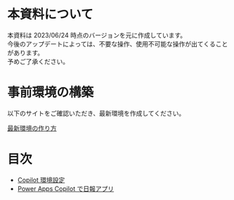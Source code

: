 # 本資料について

本資料は 2023/06/24 時点のバージョンを元に作成しています。<br>
今後のアップデートによっては、不要な操作、使用不可能な操作が出てくることがあります。<br>
予めご了承ください。

# 事前環境の構築

以下のサイトをご確認いただき、最新環境を作成してください。

[最新環境の作り方](https://github.com/rnakamuramartiny/HowToM365-PPFDevelopEnvironment/blob/main/3_%E6%9C%80%E6%96%B0%E7%92%B0%E5%A2%83%E3%81%AE%E4%BD%9C%E3%82%8A%E6%96%B9/README.md)

# 目次 

  *  [Copilot 環境設定](./1_Copilot%E7%92%B0%E5%A2%83%E8%A8%AD%E5%AE%9A/README.md)
  *  [Power Apps Copilot で日報アプリ](./2_Power_Apps_Copilot_%E6%97%A5%E5%A0%B1%E3%82%A2%E3%83%97%E3%83%AA/README.md)